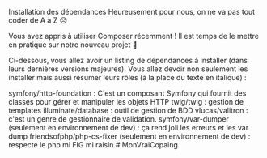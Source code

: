 Installation des dépendances
Heureusement pour nous, on ne va pas tout coder de A à Z 😥

Vous avez appris à utiliser Composer récemment ! Il est temps de le mettre en pratique sur notre nouveau projet 🥳

Ci-dessous, vous allez avoir un listing de dépendances à installer (dans leurs dernières versions majeures). Vous allez devoir non seulement les installer mais aussi résumer leurs rôles (à la place du texte en italique) :

symfony/http-foundation :  C'est un composant Symfony qui fournit des classes pour gérer et manipuler les objets HTTP
twig/twig : gestion de templates
illuminate/database : outil de gestion de BDD
vlucas/valitron : c'est un genre de gestionnaire de validation.
symfony/var-dumper (seulement en environnement de dev) : ça rend joli les erreurs et les var dump 
friendsofphp/php-cs-fixer (seulement en environnement de dev) : respecte le php mi FIG mi raisin #   M o n V r a i C o p a i n g  
 